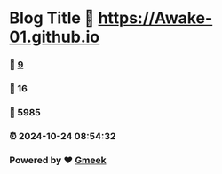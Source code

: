 # Blog Title :link: https://Awake-01.github.io 
### :page_facing_up: [9](https://Awake-01.github.io/tag.html) 
### :speech_balloon: 16 
### :hibiscus: 5985 
### :alarm_clock: 2024-10-24 08:54:32 
### Powered by :heart: [Gmeek](https://github.com/Meekdai/Gmeek)
